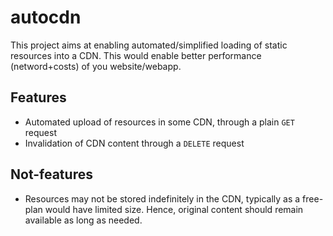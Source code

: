 # autocdn

This project aims at enabling automated/simplified loading of static resources into a CDN. This would enable better performance (netword+costs) of you website/webapp.

## Features

- Automated upload of resources in some CDN, through a plain `GET` request
- Invalidation of CDN content through a `DELETE` request

## Not-features

- Resources may not be stored indefinitely in the CDN, typically as a free-plan would have limited size. Hence, original content should remain available as long as needed.